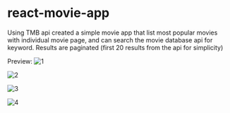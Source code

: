 # react-movie-app

Using TMB api created a simple movie app that list most popular movies with individual movie page, and can search the movie database api for keyword. Results are paginated (first 20 results from the api for simplicity)


Preview:
![1](https://github.com/whatthefoobar/react-movie-app/assets/69626975/738cf3a6-47b7-460a-a418-4ff30190b614)

![2](https://github.com/whatthefoobar/react-movie-app/assets/69626975/70dd3114-80f1-40ea-985d-1db45727d83f)

![3](https://github.com/whatthefoobar/react-movie-app/assets/69626975/2bd74777-1bd8-468c-b500-5764788bbeac)

![4](https://github.com/whatthefoobar/react-movie-app/assets/69626975/bf7e07a4-489d-4ed0-8308-09639a96b791)








